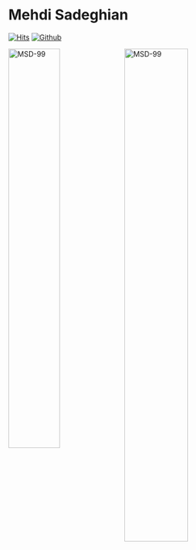 <h1> Mehdi Sadeghian</h1>

[![Hits](https://hits.seeyoufarm.com/api/count/incr/badge.svg?url=https%3A%2F%2Fgithub.com%2FMSD-99%2FMSD-99&count_bg=%2379C83D&title_bg=%23555555&icon=&icon_color=%23E7E7E7&title=Profile+Views&edge_flat=false)](https://hits.seeyoufarm.com)
[![Github](https://img.shields.io/github/followers/MSD-99?label=Follow&style=social)](https://github.com/MSD-99)

<div>
  <img width="45%" align="left" src="https://github-readme-stats.vercel.app/api/top-langs?username=MSD-99&show_icons=true&locale=en&layout=compact" alt="MSD-99" />
  <img width="50%"  src="https://github-readme-streak-stats.herokuapp.com/?user=MSD-99&" alt="MSD-99" />
</div>


<!-- 
If you like what i do, maybe consider buying me a coffee/tea 👉👈

<a href="https://www.buymeacoffee.com/MsD99" target="_blank"><img src="https://cdn.buymeacoffee.com/buttons/v2/default-red.png" alt="Buy Me A Coffee" width="150" ></a>
-->
